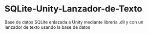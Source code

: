 # SQLite-Unity-Lanzador-de-Texto
Base de datos SQLite enlazada a Unity mediante librería .dll y con un lanzador de texto usando la base de datos
